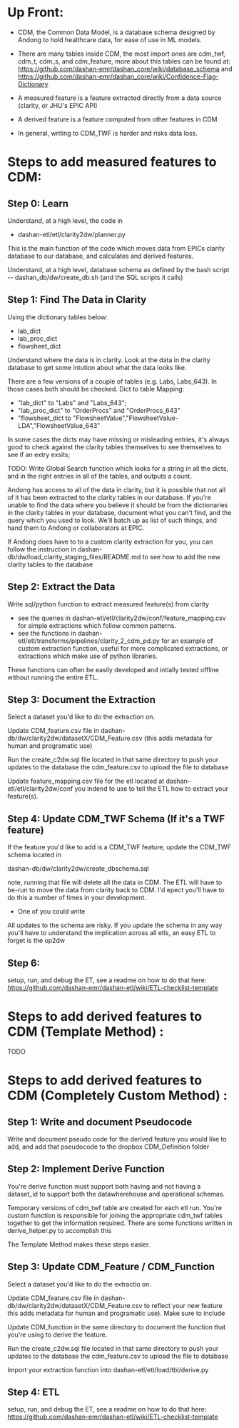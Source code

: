 # Up Front:
 - CDM, the Common Data Model, is a database schema designed by Andong to hold healthcare data, for ease of use in ML models.

 - There are many tables inside CDM, the most import ones are cdm_twf, cdm_t, cdm_s, and cdm_feature, more about this tables can be found at: https://github.com/dashan-emr/dashan_core/wiki/database_schema and https://github.com/dashan-emr/dashan_core/wiki/Confidence-Flag-Dictionary

 - A measured feature is a feature extracted directly from a data source (clarity, or JHU's EPIC API)
 
 - A derived feature is a feature computed from other features in CDM

 - In general, writing to CDM_TWF is harder and risks data loss.
 

# Steps to add measured features to CDM:
## Step 0: Learn
Understand, at a high level, the code in
 - dashan-etl/etl/clarity2dw/planner.py

This is the main function of the code which moves data from EPICs clarity database to our database, and calculates and derived features.

Understand, at a high level, database schema as defined by the bash script
 -- dashan_db/dw/create_db.sh (and the SQL scripts it calls)



## Step 1: Find The Data in Clarity
Using the dictionary tables below:
 - lab_dict
 - lab_proc_dict
 - flowsheet_dict

Understand where the data is in clarity. Look at the data in the clarity database to get some intution about what the data looks like.

There are a few versions of a couple of tables (e.g. Labs, Labs_643). In those cases both should be checked.
Dict to table Mapping:
 - "lab_dict" to "Labs" and "Labs_643";
 - "lab_proc_dict" to "OrderProcs" and "OrderProcs_643"
 - "flowsheet_dict  to "FlowsheetValue","FlowsheetValue-LDA","FlowsheetValue_643"

In some cases the dicts may have missing or misleading entries, it's always good to check against the clarity tables 
 themselves to see themselves to see if an extry exsits;

TODO: Write Global Search function which looks for a string in all the dicts, and in the right entries in all of the  tables, and outputs a count.

Andong has access to all of the data in clarity, but it is possible that not all of it has been extracted to the 
clarity tables in our database. If you're unable to find the data where you believe it should be from the 
dictionaries in the clarity tables in your database, document what you can't find, and the query which you used to 
look. We'll batch up as list of such things, and hand them to Andong or collaborators at EPIC.

If Andong does have to to a custom clarity extraction for you, you can follow the instruction in 
dashan-db/dw/load_clarity_staging_files/README.md to see how to add the new clarity tables to the database

## Step 2: Extract the Data
Write sql/python function to extract measured feature(s) from clarity

- see the queries in dashan-etl/etl/clarity2dw/conf/feature_mapping.csv for simple extractions which follow common patterns.
- see  the functions in dashan-etl/etl/transforms/pipelines/clarity_2_cdm_pd.py for an example of custom extraction function, useful for more complicated extractions, or extractions which make use of python libraries.

These functions can often be easily developed and intially tested offline without running the entire ETL.

## Step 3: Document the Extraction
Select a dataset you'd like to do the extraction on.

Update CDM_feature.csv file in
dashan-db/dw/clarity2dw/datasetX/CDM_Feature.csv
(this adds metadata for human and programatic use)

Run the create_c2dw.sql file located in that same directory to push your updates to the database the cdm_feature.csv to upload the file to database

Update feature_mapping.csv file for the etl located at dashan-etl/etl/clarity2dw/conf you indend to use to tell the ETL how to extract your feature(s).

## Step 4: Update CDM_TWF Schema (If it's a TWF feature)
If the feature you'd like to add is a CDM_TWF feature, update the CDM_TWF schema located in

dashan-db/dw/clarity2dw/create_dbschema.sql

note, running that file will delete all the data in CDM. The ETL will have to be-run to move the data from clarity back to CDM. I'd epect you'll have to do this a number of times in your development.
  - One of you could write

 All updates to the schema are risky. If you update the schema in any way you'll have to understand the implication across all etls, an easy ETL to forget is the op2dw


## Step 6:
setup, run, and debug the ET, see a readme on how to do that here:
https://github.com/dashan-emr/dashan-etl/wiki/ETL-checklist-template


# Steps to add derived features to CDM (Template Method) :

TODO

# Steps to add derived features to CDM (Completely Custom Method) :
## Step 1: Write and document Pseudocode
Write and document pseudo code for the derived feature you would like to add, and add that pseudocode to the dropbox CDM_Definition folder


## Step 2: Implement Derive Function
You're derive function must support both having and not having a dataset_id to 
support both the datawherehouse and operational schemas. 

Temporary versions of cdm_twf table are created for each etl run. You're custom function is responsible for 
joining the appropriate cdm_twf tables together to get the information required. There are some functions written in derive_helper.py to accomplish this

The Template Method makes these steps easier.

## Step 3: Update CDM_Feature  / CDM_Function
Select a dataset you'd like to do the extractio on.

Update CDM_feature.csv file in dashan-db/dw/clarity2dw/datasetX/CDM_Feature.csv to reflect your new feature this adds metadata for human and programatic use). Make sure to include

Update CDM_function in the same directory to document the function that you're using to derive the feature.

Run the create_c2dw.sql file located in that same directory to push your updates to the database the cdm_feature.csv to upload the file to database

Import your extraction function into dashan-etl/etl/load/tbl/derive.py

## Step 4: ETL
setup, run, and debug the ET, see a readme on how to do that here:
https://github.com/dashan-emr/dashan-etl/wiki/ETL-checklist-template



